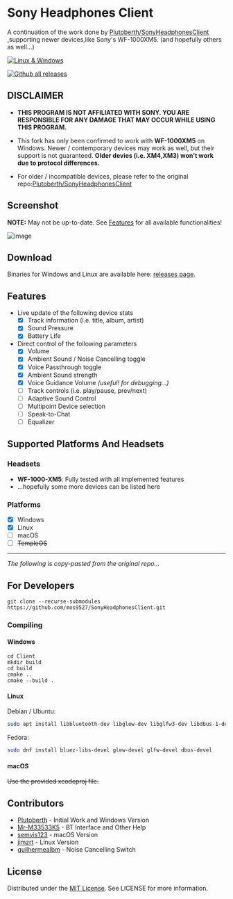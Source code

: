 # Sony Headphones Client
A continuation of the work done by [Plutoberth/SonyHeadphonesClient](https://github.com/Plutoberth/SonyHeadphonesClient) ,supporting newer devices,like Sony's WF-1000XM5. (and hopefully others as well...)

[![Linux & Windows](https://github.com/mos9527/sonyheadphonesclient/actions/workflows/cmake.yml/badge.svg)](https://github.com/mos9527/SonyHeadphonesClient/actions/workflows/cmake.yml)

[![Github all releases](https://img.shields.io/github/downloads/mos9527/SonyHeadphonesClient/total.svg)](https://GitHub.com/mos9527/SonyHeadphonesClient/releases/)

## DISCLAIMER

- **THIS PROGRAM IS NOT AFFILIATED WITH SONY. YOU ARE RESPONSIBLE FOR ANY DAMAGE THAT MAY OCCUR WHILE USING THIS PROGRAM.**

- This fork has only been confirmed to work with **WF-1000XM5** on Windows. Newer / contemporary devices may work as well, but their support is not guaranteed. **Older devies (i.e. XM4,XM3) won't work due to protocol differences.**

- For older / incompatible devices, please refer to the original repo:[Plutoberth/SonyHeadphonesClient](https://github.com/Plutoberth/SonyHeadphonesClient)

## Screenshot

**NOTE:** May not be up-to-date. See [Features](#features) for all available functionalities!

![image](../mos9527.github.io/static/assets/c8edf2b9-4347-4118-87d4-937c52aba284.png)

## Download

Binaries for Windows and Linux are available here: [releases page](https://github.com/mos9527/SonyHeadphonesClient/releases).

## Features
- Live update of the following device stats 
  - [x] Track information (i.e. title, album, artist)
  - [x] Sound Pressure
  - [x] Battery Life
- Direct control of the following parameters
  - [x] Volume
  - [x] Ambient Sound / Noise Cancelling toggle
  - [x] Voice Passthrough toggle
  - [x] Ambient Sound strength
  - [x] Voice Guidance Volume *(useful! for debugging...)*
  - [ ] Track controls (i.e. play/pause, prev/next)
  - [ ] Adaptive Sound Control
  - [ ] Multipoint Device selection
  - [ ] Speak-to-Chat
  - [ ] Equalizer

## Supported Platforms And Headsets

### Headsets

* **WF-1000-XM5**: Fully tested with all implemented features
* ...hopefully some more devices can be listed here

### Platforms

- [x] Windows
- [x] Linux
- [ ] macOS
- [ ] ~~TempleOS~~

---

*The following is copy-pasted from the original repo...*

## For Developers

```git clone --recurse-submodules https://github.com/mos9527/SonyHeadphonesClient.git```

### Compiling
#### Windows

```
cd Client
mkdir build
cd build
cmake ..
cmake --build .
```

#### Linux

Debian / Ubuntu:

```bash
sudo apt install libbluetooth-dev libglew-dev libglfw3-dev libdbus-1-dev
```

Fedora:
```bash
sudo dnf install bluez-libs-devel glew-devel glfw-devel dbus-devel
```

#### macOS

~~Use the provided xcodeproj file.~~ 

## Contributors

* [Plutoberth](https://github.com/Plutoberth) - Initial Work and Windows Version
* [Mr-M33533K5](https://github.com/Mr-M33533K5) - BT Interface and Other Help
* [semvis123](https://github.com/semvis123) - macOS Version
* [jimzrt](https://github.com/jimzrt) - Linux Version
* [guilhermealbm](https://github.com/guilhermealbm) - Noise Cancelling Switch

## License

Distributed under the [MIT License](https://github.com/Plutoberth/SonyHeadphonesClient/blob/master/LICENSE). See LICENSE for more information.